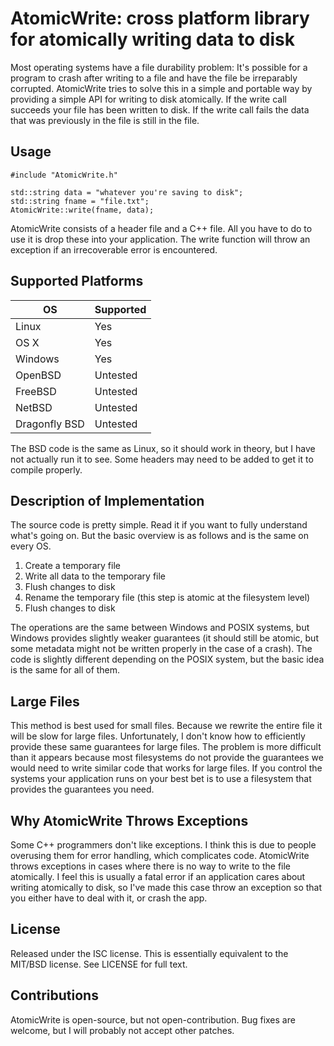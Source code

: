# AtomicWrite: cross platform library for atomically writing data to disk

Most operating systems have a file durability problem: It's possible for a
program to crash after writing to a file and have the file be irreparably
corrupted. AtomicWrite tries to solve this in a simple and portable way by
providing a simple API for writing to disk atomically. If the write call
succeeds your file has been written to disk. If the write call fails the data
that was previously in the file is still in the file.

## Usage

    #include "AtomicWrite.h"

    std::string data = "whatever you're saving to disk";
    std::string fname = "file.txt";
    AtomicWrite::write(fname, data);

AtomicWrite consists of a header file and a C++ file. All you have to do to use
it is drop these into your application. The write function will throw an
exception if an irrecoverable error is encountered.

## Supported Platforms

| OS		| Supported	|
| ------------- | ------------- |
| Linux		| Yes		|
| OS X		| Yes		|
| Windows	| Yes		|
| OpenBSD	| Untested	|
| FreeBSD	| Untested	|
| NetBSD	| Untested	|
| Dragonfly BSD	| Untested	|

The BSD code is the same as Linux, so it should work in theory, but I have not
actually run it to see. Some headers may need to be added to get it to compile
properly.

## Description of Implementation

The source code is pretty simple. Read it if you want to fully understand what's
going on. But the basic overview is as follows and is the same on every OS.

1. Create a temporary file
2. Write all data to the temporary file
3. Flush changes to disk
4. Rename the temporary file (this step is atomic at the filesystem level)
5. Flush changes to disk

The operations are the same between Windows and POSIX systems, but Windows
provides slightly weaker guarantees (it should still be atomic, but some
metadata might not be written properly in the case of a crash). The code is
slightly different depending on the POSIX system, but the basic idea is the same
for all of them.

## Large Files

This method is best used for small files. Because we rewrite the entire file it
will be slow for large files. Unfortunately, I don't know how to efficiently
provide these same guarantees for large files. The problem is more difficult
than it appears because most filesystems do not provide the guarantees we would
need to write similar code that works for large files. If you control the
systems your application runs on your best bet is to use a filesystem that
provides the guarantees you need.

## Why AtomicWrite Throws Exceptions

Some C++ programmers don't like exceptions. I think this is due to people
overusing them for error handling, which complicates code. AtomicWrite throws
exceptions in cases where there is no way to write to the file atomically. I
feel this is usually a fatal error if an application cares about writing
atomically to disk, so I've made this case throw an exception so that you either
have to deal with it, or crash the app.

## License

Released under the ISC license. This is essentially equivalent to the MIT/BSD
license. See LICENSE for full text.

## Contributions

AtomicWrite is open-source, but not open-contribution. Bug fixes are welcome,
but I will probably not accept other patches.
